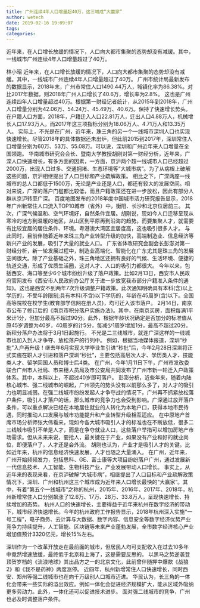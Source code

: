 ```yaml
---
title: 广州连续4年人口增量超40万，这三城成“大赢家”
author: wetech
date: 2019-02-16 19:09:07
tags: 
categories: 
---
```

近年来，在人口增长放缓的情况下，人口向大都市集聚的态势却没有减缓。其中，一线城市广州连续4年人口增量超过了40万。
<!-- more -->
林小昭
近年来，在人口增长放缓的情况下，人口向大都市集聚的态势却没有减缓。其中，一线城市广州连续4年人口增量超过了40万。
广州市统计局最新发布的数据显示，2018年末，广州市常住人口1490.44万人，城镇化率为86.38%。对比2017年数据，则2018年广州人口增长了40.6万，增长率为2.8%。
这也是广州连续四年人口增量超过40万。根据第一财经记者统计，从2015年到2018年，广州人口增量分别为42.06万、54.24万、45.49万、40.6万。保持了快速增长势头。
在户籍人口方面，2018年，户籍迁入人口22.81万人，迁出人口4.88万人，机械增长人口17.93万人。而2017年这三项指标分别为18.06万人、4.71万人和13.35万人。
实际上，不光是在广州，近年来，珠三角的另一个一线城市深圳人口也实现快速增长。尽管2018年的具体数据还未出炉，但此前2015到2017年，深圳常住人口增量分别为60万、53万、55.08万。可以说，深圳和广州近年来人口增量在全国领跑。
华南城市研究会会长、暨南大学教授胡刚对第一财经分析，近年来，广深人口快速增长，有多方面的因素，一方面，京沪两个超一线城市人口已经超过2000万，出现人口过多、交通拥堵、生态环境等“大城市病”。为了从病根上破解这些问题，京沪相继提出了人口目标和产业疏解政策。
相比之下，广深两座一线城市的总人口都低于1500万，无论是产业还是人口，都还有较大的发展空间。相对来说，广深的落户门槛都比较低，而且户籍政策还在进一步放松，因此有部分人群从京沪转至广深。
百度地图发布的2018年度中国城市活力研究报告显示，2018年广州新常住人口流入TOP10城市（省外）中，衡阳、长沙和北京位居前三。
其次，广深气候温和、空气环境好，自然条件宜居。胡刚说，现如今人口迁移呈现从寒冷的地方到温暖的地区，从山区到平原再到沿海的趋势。而要集聚人才，就需要有比较宜居的居住条件、环境。粤港澳大湾区宜居度高，这也吸引很多人才。
与此同时，目前伴随着近年来珠三角产业转型升级的加快，高端制造业、信息经济等新兴产业的发展，吸引了大量的就业人口。
广东省体改研究会副会长彭澎对第一财经分析，新一轮发展过程中，制造业高端化、智能化在广东尤其是珠三角的发展空间很大。除了产业基础之外，珠三角地区还拥有良好的气候、生活环境、便捷的轨道交通，形成了优质生活圈，这对人才、人口的吸引力都很大。
今年以来，包括西安、海口等至少6个城市纷纷升级了落户政策。比如2月13日，西安市人民政府官网发布《西安市人民政府办公厅关于进一步放宽我市部分户籍准入条件的通知》。这也是西安不到两年7次升级调整户籍政策。此次通知明确具有本科(含)以上学历的，不受年龄限制;具有本科(不含)以下学历的，年龄在45周岁(含)以下。全国高等院校在校学生(教育部学信网在册人员)，均可迁入该市落户。
2月14日，南京市公布了修订后的《南京市积分落户实施办法》。其中，在南京买房，面积每满1平米计1分，但加分最高不超过90分。此外，根据年龄状况确定是否加分的标准值从原45岁调整为40岁，40周岁的计5分，每减少1周岁增加1分，最高不超过20分。新积分落户办法将于3月1日起施行。
不光是二三线城市，就连广深这样的一线城市也加入到人才争夺、放松落户的行列中。
例如，根据当地媒体报道，深圳“秒批”入户再升级！继去年6月实现大学毕业生引进“秒批”后，今年2月28日深圳将正式实施在职人才引进和落户深圳“秒批”，主要包括高层次人才、学历类人才、技能类人才、留学回国人员和博士后4类。
在广州，今年1月11日下午，广州市发改委联合广州市人社局、市来穗人员局及市公安局共同发布了广州市新一轮迁入户政策体系。其中，本科以上，不超过40岁即可落户。
彭澎分析，近些年来，随着内陆核心城市、强二线城市的崛起，广州领先的势头没有以前那么多了，对人才的吸引力也明显减弱。在强二线城市纷纷发起人才争夺战的情况下，广州再不抓紧放松落户条件，吸引人才落户的话，那么城市的竞争力也会受到影响。广深通过放开落户条件，可以重点解决已经在本地居住就业的人转化为本地户口，获得本地市民待遇，同时推动人口发展与城市功能提升和产业转型升级相互适应。
在中原地产首席市场分析师张大伟看来，现如今各大城市吸引人才的标准也在不断放低，很多二三线城市吸引不单是人才，而是在争夺就业人口，这些落户举措可以增加房地产市场需求。但从未来来说，要抢人，最关键在于产业，如果没有产业和好的就业岗位，即便落户了，人才还是会外流。
胡刚也认为，产业才是吸引人才的关键。比如近年来，杭州的信息经济快速发展，人才也随之大量涌入。
在广州，近年来，广州开始频频发力，包括思科、GE、富士康等大项目纷纷落户广州，通过发展新一代信息技术、人工智能、生物科技产业，产业发展带动人口增长。
事实上，从近年来的表现来看，在京沪破解“大城市病”，相继提出了人口目标和产业疏解政策情况下，深圳、广州和杭州这三个城市成为近年来人口增长最快的“大赢家”。其中，有着“第五个一线城市”之称的杭州，2015年、2016年、2017年、2018年，杭州新增常住人口分别飙涨了12.6万、17万、28万、33.8万人，呈现快速增长、持续增加的态势。
杭州人口的快速增长，主要得益于近年来杭州在数字经济的带动下，城市经济快速增长。今年的杭州政府工作报告显示，2018年杭州深入实施“一号工程”，电子商务、云计算与大数据、数字内容、信息安全等数字经济优势产业竞争力持续提升，人工智能、区块链等未来产业蓬勃发展，全市数字经济核心产业增加值预计3320亿元，增长15%左右。
 
 
深圳作为一个改革开放走在最前面的城市，但居民人均可支配收入在过去10多年中竟然增速放缓，最终低于北京和上海了，这是需要反思的。
以黑马之势逆袭登顶贺岁档的《流浪地球》其出品方之一的北京文化，此前曾伴随押中爆款《战狼2》和《我不是药神》两度涨停。
近四年，杭州新增常住人口快速增长，同时西安、郑州等强二线城市也在向千万级别人口城市迈进。
华民认为，长三角的一体化会带来一些实际的溢出效应。例如一体化会促进经济规模扩大，能从区域外吸纳更多劳动力。此外，一体化还可以促进技术进步。
面对强二线城市的竞争，广州也必及时调整落户条件。
